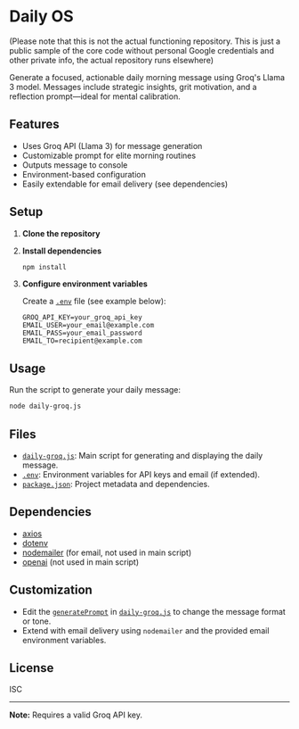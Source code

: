 # Daily OS
(Please note that this is not the actual functioning repository. This is just a public sample of the core code without personal Google credentials and other private info, the actual repository runs elsewhere)


Generate a focused, actionable daily morning message using Groq's Llama 3 model. Messages include strategic insights, grit motivation, and a reflection prompt—ideal for mental calibration.

## Features

- Uses Groq API (Llama 3) for message generation
- Customizable prompt for elite morning routines
- Outputs message to console
- Environment-based configuration
- Easily extendable for email delivery (see dependencies)

## Setup

1. **Clone the repository**

2. **Install dependencies**
   ```sh
   npm install
   ```

3. **Configure environment variables**

   Create a [`.env`](.env ) file (see example below):

   ```
   GROQ_API_KEY=your_groq_api_key
   EMAIL_USER=your_email@example.com
   EMAIL_PASS=your_email_password
   EMAIL_TO=recipient@example.com
   ```

## Usage

Run the script to generate your daily message:

```sh
node daily-groq.js
```

## Files

- [`daily-groq.js`](daily-groq.js ): Main script for generating and displaying the daily message.
- [`.env`](.env ): Environment variables for API keys and email (if extended).
- [`package.json`](package.json ): Project metadata and dependencies.

## Dependencies

- [axios](https://www.npmjs.com/package/axios)
- [dotenv](https://www.npmjs.com/package/dotenv)
- [nodemailer](https://www.npmjs.com/package/nodemailer) (for email, not used in main script)
- [openai](https://www.npmjs.com/package/openai) (not used in main script)

## Customization

- Edit the [`generatePrompt`](daily-groq.js ) in [`daily-groq.js`](daily-groq.js ) to change the message format or tone.
- Extend with email delivery using `nodemailer` and the provided email environment variables.

## License

ISC

---

**Note:** Requires a valid Groq API key.
